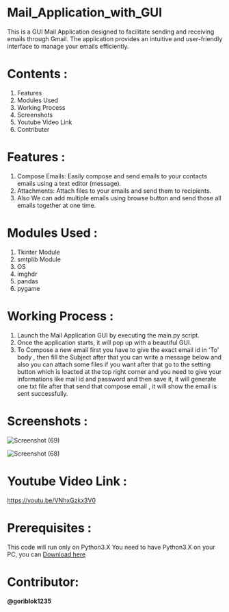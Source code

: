 # Mail_Application_with_GUI
This is a GUI Mail Application designed to facilitate sending and receiving emails through Gmail. The application provides an intuitive and user-friendly interface to manage your emails efficiently.

# Contents :
1. Features
2. Modules Used
3. Working Process
4. Screenshots
5. Youtube Video Link 
6. Contributer

# Features :
1. Compose Emails: Easily compose and send emails to your contacts emails using a text editor (message).
2. Attachments: Attach files to your emails and send them to recipients.
3. Also We can add multiple emails using browse button and send those all emails together at one time.

# Modules Used :  
1. Tkinter Module
2. smtplib Module
3. OS
4. imghdr
5. pandas
6. pygame

# Working Process :
1. Launch the Mail Application GUI by executing the main.py script.
2. Once the application starts, it will pop up with a beautiful GUI.
3. To Compose a new email first you have to give the exact email id in 'To' body , then fill the Subject after that you can write a message below and also you can attach some files if you want after that go to the setting  button which is loacted at the top right corner and you need to give your informations like mail id and password and then save it, it will generate one txt file after that send that compose email , it will show the email is sent successfully.

# Screenshots :
![Screenshot (69)](https://github.com/goriblok1235/Mail_Application_with_GUI/assets/89899253/5e31ac13-8548-48ee-869f-708d6d2aeb50)

![Screenshot (68)](https://github.com/goriblok1235/Mail_Application_with_GUI/assets/89899253/f13e4cf4-42bf-4e6a-aae1-c728aa639111)


# Youtube Video Link :
https://youtu.be/VNhxGzkx3V0
# Prerequisites :
This code will run only on Python3.X
You need to have Python3.X on your PC, you can [Download here](https://www.python.org/downloads/)

# Contributor:
#### @goriblok1235

